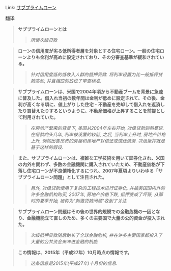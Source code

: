 Link: [サブプライムローン](https://www.shiruporuto.jp/public/data/vocabulary/yogo/s/subprime_lending.html)

翻译:
> **サブプライムローンとは**
>> *所谓次级贷款*

> **ローンの信用度が劣る低所得者層を対象とする住宅ローン。一般の住宅ローンよりも金利が高めに設定されており、その分審査基準が緩和されている。**
>> *针对信用度低的低收入人群的抵押贷款. 将利率设置为比一般抵押贷款高些, 并且相应的放松了审查标准.*

> **サブプライムローンは、米国で2004年頃から不動産ブームを背景に急速に普及した。借入れ当初の数年間は金利が低めに設定されて、その後、金利が高くなる頃に、値上がりした住宅・不動産を売却して借入れを返済したり買替えたりするというように、不動産価格が上昇することを前提として利用されていた。**
>> *在房地产繁荣的背景下, 美国从2004年左右开始, 次级贷款驯熟蔓延. 在借款的头几年, 利率被设置的较低, 之后, 当利率上升时, 房地产价格上升, 例如出售昂贵的房屋和房地产以偿还或偿还债务. 次级抵押就是基于这样的假设.*

> **また、サブプライムローンは、複雑な工学技術を用いて証券化され、米国の内外を問わず、多数の金融機関に購入されていたため、不動産価格が下落し住宅ローンが不良債権化するにつれ、2007年夏頃よりいわゆる「サブプライムローン問題」として注目された。**
>> *另外, 次级贷款使用了复杂的工程技术进行证券化, 并被美国国内外的许多金融机构购买, 2007年, 房地产价格下跌, 抵押变成了坏账, 从那时的夏季开始, 被称为"刺激贷款问题"收到了关注.*

> **サブプライムローン問題はその後の世界的規模での金融危機の一因となり、金融機能立て直しのため、多くの主要国で大量の公的資金が投入された。**
>> *次级抵押贷款随后助长了全球金融危机, 并在许多主要国家都投入了大量的公共资金来冲进金融的机能.*

> **この情報は、2015年（平成27年）10月時点の情報です。**
>> *这条信息是2015年(平成27年)十月份的信息.*
